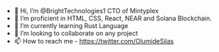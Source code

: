 - 👋 Hi, I’m @BrightTechnologies1 CTO of Mintyplex
- 👀 I’m proficient in HTML, CSS, React, NEAR and Solana Blockchain.
- 🌱 I’m currently learning Rust Language
- 💞️ I’m looking to collaborate on any project
- 📫 How to reach me - https://twitter.com/OlumideSilas

<!---
BrightTechnologies1/BrightTechnologies1 is a ✨ special ✨ repository because its `README.md` (this file) appears on your GitHub profile.
You can click the Preview link to take a look at your changes.
--->
